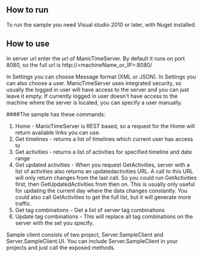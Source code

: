 How to run
---------------------
To run the sample you need Visual studio 2010 or later, with Nuget installed.

How to use
---------------------
In server url enter the url of ManicTimeServer. By default it runs on port 8080, so the full url is
http://<machineName_or_IP>:8080/

In Settings you can choose Message format (XML or JSON).
In Settings you can also choose a user. ManicTimeServer uses integrated security, so usually the logged in user will have access to the server and you can just leave it empty. If currently logged in user doesn't have access to the machine where the server is located, you can specify a user manually.

####The sample has these commands:
1. Home - ManicTimeServer is REST based, so a request for the Home will return available links you can use. 
2. Get timelines - returns a list of timelines which current user has access to
3. Get activities - returns a list of activities for specified timeline and date range
4. Get updated activities - When you request GetActivities, server with a list of activities also returns an updatedactivities URL. A call to this URL will only return changes from the last call. 
So you could run GetActivities first, then GetUpdatedActivities from then on. This is usually only useful for updating the current day where the data changes constantly. 
You could also call GetActivities to get the full list, but it will generate more traffic.
5. Get tag combinations - Get a list of server tag combinations
6. Update tag combinations - This will replace all tag combinations on the server with the set you specify.

Sample client consists of two project, Server.SampleClient and Server.SampleClient.UI.
You can include Server.SampleClient in your projects and just call the exposed methods.